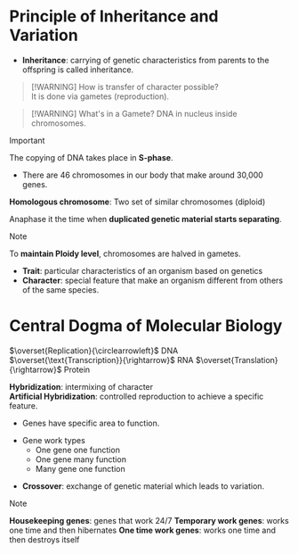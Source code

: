 # Principle of Inheritance and Variation

- **Inheritance**: carrying of genetic characteristics from parents to the offspring is called inheritance. 

> [!WARNING] How is transfer of character possible?  
> It is done via gametes (reproduction).

> [!WARNING] What's in a Gamete?
> DNA in nucleus inside chromosomes. 

> [!IMPORTANT]
> The copying of DNA takes place in **S-phase**.

- There are 46 chromosomes in our body that make around 30,000 genes. 

**Homologous chromosome**: Two set of similar chromosomes (diploid)

Anaphase it the time when **duplicated genetic material starts separating**.

> [!NOTE]
> To **maintain Ploidy level**, chromosomes are halved in gametes. 

- **Trait**: particular characteristics of an organism based on genetics 
- **Character**: special feature that make an organism different from others of the same species. 

# Central Dogma of Molecular Biology 

$\overset{Replication}{\circlearrowleft}$ DNA $\overset{\text{Transcription}}{\rightarrow}$ RNA $\overset{Translation}{\rightarrow}$ Protein

**Hybridization**: intermixing of character  
**Artificial Hybridization**: controlled reproduction to achieve a specific feature. 

- Genes have specific area to function. 

<div style="page-break-after: always;"></div>

- Gene work types 
    - One gene one function
    - One gene many function
    - Many gene one function

<div style="page-break-after: always;"></div>

- **Crossover**: exchange of genetic material which leads to variation.

> [!NOTE]
> **Housekeeping genes**: genes that work 24/7 
> **Temporary work genes**: works one time and then hibernates 
> **One time work genes**: works one time and then destroys itself 